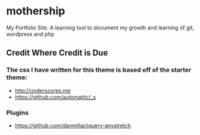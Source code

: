 # mothership

My Portfolio Site. A learning tool to document my growth and learning of git, wordpress and php

## Credit Where Credit is Due

### The css I have written for this theme is based off of the starter theme:

- http://underscores.me
- https://github.com/automattic/_s

### Plugins

- https://github.com/danmillar/jquery-anystretch  

